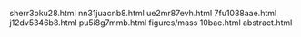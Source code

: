 sherr3oku28.html
nn31juacnb8.html
ue2mr87evh.html
7fu1038aae.html
j12dv5346b8.html
pu5i8g7mmb.html
figures/mass
10bae.html
abstract.html
